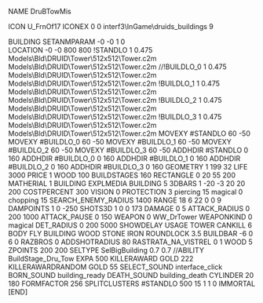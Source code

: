 NAME DruBTowMis

ICON U_FrnOf17
ICONEX 0 0 interf3\InGame\druids_buildings 9

BUILDING
SETANMPARAM -0 -0 1 0              
LOCATION -0 -0 800 800
!STANDLO      1 0.475 Models\Bld\DRUID\Tower\512x512\Tower.c2m Models\Bld\DRUID\Tower\512x512\Tower.c2m
//!BUILDLO_0    1 0.475 Models\Bld\DRUID\Tower\512x512\Tower.c2m Models\Bld\DRUID\Tower\512x512\Tower.c2m
!BUILDLO_1    1 0.475 Models\Bld\DRUID\Tower\512x512\Tower.c2m Models\Bld\DRUID\Tower\512x512\Tower.c2m
!BUILDLO_2    1 0.475 Models\Bld\DRUID\Tower\512x512\Tower.c2m Models\Bld\DRUID\Tower\512x512\Tower.c2m
!BUILDLO_3    1 0.475 Models\Bld\DRUID\Tower\512x512\Tower.c2m Models\Bld\DRUID\Tower\512x512\Tower.c2m
MOVEXY #STANDLO   60 -50
MOVEXY #BUILDLO_0 60 -50
MOVEXY #BUILDLO_1 60 -50
MOVEXY #BUILDLO_2 60 -50
MOVEXY #BUILDLO_3 60 -50
ADDHDIR #STANDLO 0 160
ADDHDIR #BUILDLO_0 0 160
ADDHDIR #BUILDLO_1 0 160
ADDHDIR #BUILDLO_2 0 160
ADDHDIR #BUILDLO_3 0 160
GEOMETRY 1 199 32
LIFE   3000
PRICE 1 WOOD 100 
BUILDSTAGES 160
RECTANGLE    0 20 55 200
MATHERIAL 1 BUILDING
EXPLMEDIA BUILDING 5
3DBARS 1 -20 -3 20 20 200
COSTPERCENT 300
VISION 0
PROTECTION 3 piercing 15 magical 0 chopping 15 
SEARCH_ENEMY_RADIUS 1400
RANGE    18 6 22 0 0 9
DAMPOINTS  1   0 -250
SHOTS3D      1   0 0 173
DAMAGE         0 5
ATTACK_RADIUS  0 200 1000
ATTACK_PAUSE  0 150
WEAPON 0 WW_DrTower
WEAPONKIND 0 magical
DET_RADIUS 0 200 5000
SHOWDELAY
USAGE TOWER
CANKILL 6 BODY FLY BUILDING WOOD STONE IRON
ROUNDLOCK 3.5
BUILDBAR -6 0 6 0
RAZBROS 0
ADDSHOTRADIUS 80
RASTRATA_NA_VISTREL 0 1 WOOD 5
ZPOINTS 200 200
SELTYPE SelBigBuilding 0.7 0.7
//ABILITY BuildStage_Dru_Tow
EXPA 500
KILLERAWARD             GOLD 222
KILLERAWARDRANDOM       GOLD 55
SELECT_SOUND interface_click
BORN_SOUND building_ready
DEATH_SOUND building_death
CYLINDER 20 180
FORMFACTOR 256
SPLITCLUSTERS #STANDLO 500 15 1 1 0
IMMORTAL
[END]
